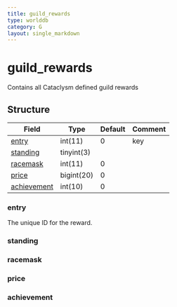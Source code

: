 ```yaml
---
title: guild_rewards
type: worlddb
category: G
layout: single_markdown
---
```


# guild_rewards
Contains all Cataclysm defined guild rewards 

## Structure

Field                       | Type       | Default | Comment
--------------------------- | ---------- | ------- | -------
[entry](#entry)             | int(11)    | 0       | key
[standing](#standing)       | tinyint(3) |         |        
[racemask](#racemask)       | int(11)    | 0       |        
[price](#price)             | bigint(20) | 0       |        
[achievement](#achievement) | int(10)    | 0       |        

### entry

The unique ID for the reward.

### standing

### racemask

### price

### achievement
